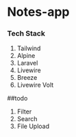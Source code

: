 # Notes-app

### Tech Stack
1. Tailwind
2. Alpine
3. Laravel
4. Livewire
5. Breeze
6. Livewire Volt


##todo
1. Filter
2. Search
3. File Upload